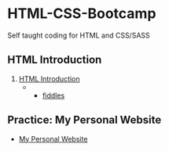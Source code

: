 # HTML-CSS-Bootcamp
Self taught coding for HTML and CSS/SASS

## HTML Introduction
1. [HTML Introduction](https://github.com/benjavicha1/HTML-CSS-Bootcamp/tree/master/HTML%20introduction)
   - * [fiddles](https://jsfiddle.net/user/BenHot/fiddles/)

## Practice: My Personal Website
* [My Personal Website](https://github.com/benjavicha1/HTML-CSS-Bootcamp/tree/master/My%20Personal%20Website)
